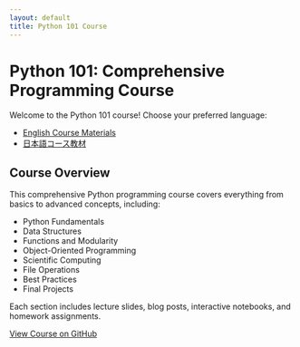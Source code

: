 ```yaml
---
layout: default
title: Python 101 Course
---
```


# Python 101: Comprehensive Programming Course

Welcome to the Python 101 course! Choose your preferred language:

- [English Course Materials](/en/)
- [日本語コース教材](/jp/)

## Course Overview

This comprehensive Python programming course covers everything from basics to advanced concepts, including:

- Python Fundamentals
- Data Structures
- Functions and Modularity
- Object-Oriented Programming
- Scientific Computing
- File Operations
- Best Practices
- Final Projects

Each section includes lecture slides, blog posts, interactive notebooks, and homework assignments.

[View Course on GitHub](https://github.com/JarvisSan22/Python_101)